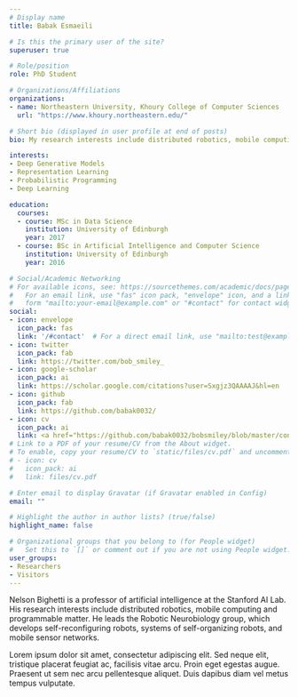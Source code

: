 ```yaml
---
# Display name
title: Babak Esmaeili

# Is this the primary user of the site?
superuser: true

# Role/position
role: PhD Student

# Organizations/Affiliations
organizations:
- name: Northeastern University, Khoury College of Computer Sciences
  url: "https://www.khoury.northeastern.edu/"

# Short bio (displayed in user profile at end of posts)
bio: My research interests include distributed robotics, mobile computing and programmable matter.

interests:
- Deep Generative Models
- Representation Learning 
- Probabilistic Programming
- Deep Learning

education:
  courses:
  - course: MSc in Data Science
    institution: University of Edinburgh
    year: 2017
  - course: BSc in Artificial Intelligence and Computer Science
    institution: University of Edinburgh
    year: 2016

# Social/Academic Networking
# For available icons, see: https://sourcethemes.com/academic/docs/page-builder/#icons
#   For an email link, use "fas" icon pack, "envelope" icon, and a link in the
#   form "mailto:your-email@example.com" or "#contact" for contact widget.
social:
- icon: envelope
  icon_pack: fas
  link: '/#contact'  # For a direct email link, use "mailto:test@example.org".
- icon: twitter
  icon_pack: fab
  link: https://twitter.com/bob_smiley_
- icon: google-scholar
  icon_pack: ai
  link: https://scholar.google.com/citations?user=Sxgjz3QAAAAJ&hl=en
- icon: github
  icon_pack: fab
  link: https://github.com/babak0032/
- icon: cv
  icon_pack: ai
  link: <a href="https://github.com/babak0032/bobsmiley/blob/master/content/authors/admin/Babak_CV_new.pdf" target="_blank">PDF.</a>
# Link to a PDF of your resume/CV from the About widget.
# To enable, copy your resume/CV to `static/files/cv.pdf` and uncomment the lines below.
# - icon: cv
#   icon_pack: ai
#   link: files/cv.pdf

# Enter email to display Gravatar (if Gravatar enabled in Config)
email: ""

# Highlight the author in author lists? (true/false)
highlight_name: false

# Organizational groups that you belong to (for People widget)
#   Set this to `[]` or comment out if you are not using People widget.
user_groups:
- Researchers
- Visitors
---
```


Nelson Bighetti is a professor of artificial intelligence at the Stanford AI Lab. His research interests include distributed robotics, mobile computing and programmable matter. He leads the Robotic Neurobiology group, which develops self-reconfiguring robots, systems of self-organizing robots, and mobile sensor networks.

Lorem ipsum dolor sit amet, consectetur adipiscing elit. Sed neque elit, tristique placerat feugiat ac, facilisis vitae arcu. Proin eget egestas augue. Praesent ut sem nec arcu pellentesque aliquet. Duis dapibus diam vel metus tempus vulputate.

